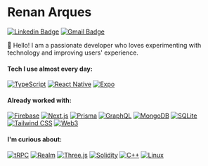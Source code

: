 # Renan Arques

[![Linkedin Badge](https://img.shields.io/badge/-Renan%20Arques-000?style=flat-square&logo=Linkedin&logoColor=white&link=https://https://www.linkedin.com/in/renan-arques/)](https://www.linkedin.com/in/renan-arques/)
[![Gmail Badge](https://img.shields.io/badge/-renan.arques@gmail.com-000?style=flat-square&logo=Gmail&logoColor=white&link=mailto:renan.arques@gmail.com)](mailto:renan.arques@gmail.com)

👋 Hello! I am a passionate developer who loves experimenting with technology and improving users' experience.

#### Tech I use almost every day:

[![TypeScript](https://img.shields.io/badge/-TypeScript-9946F4?style=for-the-badge&logo=TypeScript&logoColor=white)](https://www.typescriptlang.org/)
[![React Native](https://img.shields.io/badge/-React%20Native-9946F4?style=for-the-badge&logo=React&logoColor=white)](https://reactnative.dev/)
[![Expo](https://img.shields.io/badge/-Expo-9946F4?style=for-the-badge&logo=Expo&logoColor=white)](https://expo.dev/)

#### Already worked with:

[![Firebase](https://img.shields.io/badge/-Firebase-793EE9?style=for-the-badge&logo=Firebase&logoColor=white)](https://firebase.google.com/)
[![Next.js](https://img.shields.io/badge/-Next.js-793EE9?style=for-the-badge&logo=Next.js&logoColor=white)](https://nextjs.org/)
[![Prisma](https://img.shields.io/badge/-Prisma-793EE9?style=for-the-badge&logo=Prisma&logoColor=white)](https://www.prisma.io/)
[![GraphQL](https://img.shields.io/badge/-GraphQL-793EE9?style=for-the-badge&logo=GraphQL&logoColor=white)](https://graphql.org/)
[![MongoDB](https://img.shields.io/badge/-MongoDB-793EE9?style=for-the-badge&logo=MongoDB&logoColor=white)](https://www.mongodb.com/)
[![SQLite](https://img.shields.io/badge/-SQLite-793EE9?style=for-the-badge&logo=SQLite&logoColor=white)](https://www.sqlite.org/)
[![Tailwind CSS](https://img.shields.io/badge/-Tailwind-793EE9?style=for-the-badge&logo=TailwindCSS&logoColor=white)](https://tailwindcss.com/)
[![Web3](https://img.shields.io/badge/-Web3-793EE9?style=for-the-badge&logo=Ethereum&logoColor=white)](https://web3js.readthedocs.io/)

#### I'm curious about:

[![tRPC](https://img.shields.io/badge/-tRPC-5935DE?style=for-the-badge&logo=tRPC&logoColor=white)](https://trpc.io/)
[![Realm](https://img.shields.io/badge/-Realm-5935DE?style=for-the-badge&logo=Realm&logoColor=white)](https://realm.io/)
[![Three.js](https://img.shields.io/badge/-Three.js-5935DE?style=for-the-badge&logo=Three.js&logoColor=white)](https://threejs.org/)
[![Solidity](https://img.shields.io/badge/-Solidity-5935DE?style=for-the-badge&logo=Solidity&logoColor=white)](https://soliditylang.org/)
[![C++](https://img.shields.io/badge/-C%2B%2B-5935DE?style=for-the-badge&logo=c%2B%2B&logoColor=white)](https://en.wikipedia.org/wiki/C%2B%2B)
[![Linux](https://img.shields.io/badge/-Linux-5935DE?style=for-the-badge&logo=Linux&logoColor=white)](https://en.wikipedia.org/wiki/Linux)
